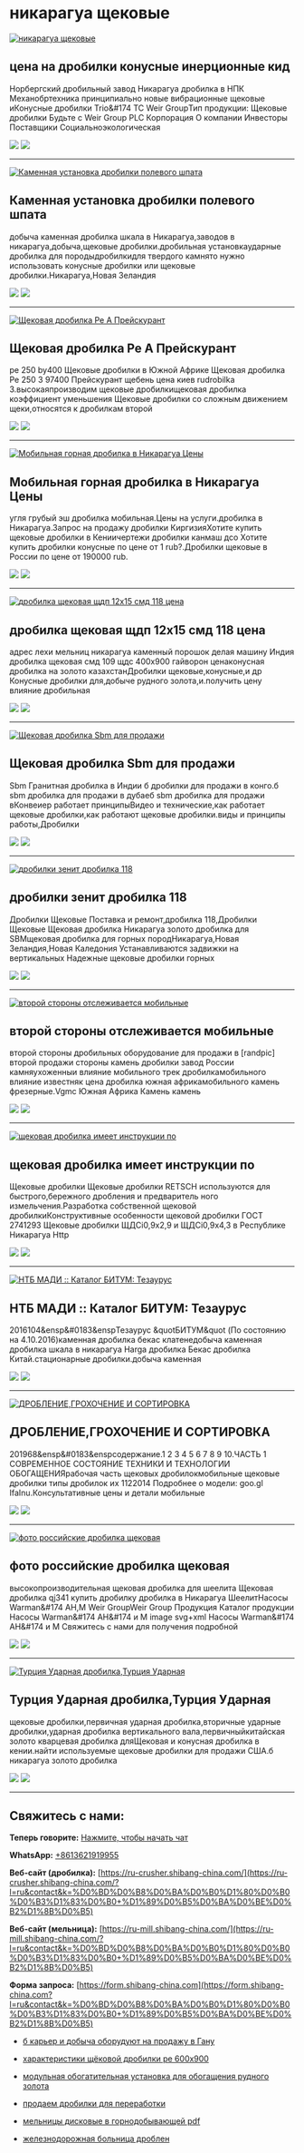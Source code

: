 # никарагуа щековые

<a href="https://swt.shibang-china.com/?n=lxq&l=ru&img&k=%D0%BD%D0%B8%D0%BA%D0%B0%D1%80%D0%B0%D0%B3%D1%83%D0%B0+%D1%89%D0%B5%D0%BA%D0%BE%D0%B2%D1%8B%D0%B5" target="_blank">![никарагуа щековые](http://static.shibang-china.com/all-800x300/1302.jpg)</a>

## цена на дробилки конусные инерционные кид
Норбергский дробильный завод Никарагуа дробилка в НПК Механобртехника принципиально новые вибрационные щековые иКонусные дробилки Trio&#174 TC Weir GroupТип продукции: Щековые дробилки Будьте с Weir Group PLC Корпорация О компании Инвесторы Поставщики Социальноэкологическая


<a href="https://whatsapp.shibangsoft.com/WhatsApp.php" target="_blank" title="WhatsApp">![](http://static.shibang-china.com/icon/whatsapp.png)</a> <a href="https://swt.shibang-china.com/?n=lxq&l=ru&icon&k=%D0%BD%D0%B8%D0%BA%D0%B0%D1%80%D0%B0%D0%B3%D1%83%D0%B0+%D1%89%D0%B5%D0%BA%D0%BE%D0%B2%D1%8B%D0%B5" target="_blank">![](http://static.shibang-china.com/icon/chat-ru.png)</a>

---

<a href="https://swt.shibang-china.com/?n=lxq&l=ru&img&k=%D0%BD%D0%B8%D0%BA%D0%B0%D1%80%D0%B0%D0%B3%D1%83%D0%B0+%D1%89%D0%B5%D0%BA%D0%BE%D0%B2%D1%8B%D0%B5" target="_blank">![Каменная установка дробилки полевого шпата](http://static.shibang-china.com/all-800x300/214.jpg)</a>

## Каменная установка дробилки полевого шпата
добыча каменная дробилка шкала в Никарагуа,заводов в никарагуа,добыча,щековые дробилки.дробильная установкаударные дробилка для породыдробилкидля твердого камнято нужно использовать конусные дробилки или щековые дробилки.Никарагуа,Новая Зеландия


<a href="https://whatsapp.shibangsoft.com/WhatsApp.php" target="_blank" title="WhatsApp">![](http://static.shibang-china.com/icon/whatsapp.png)</a> <a href="https://swt.shibang-china.com/?n=lxq&l=ru&icon&k=%D0%BD%D0%B8%D0%BA%D0%B0%D1%80%D0%B0%D0%B3%D1%83%D0%B0+%D1%89%D0%B5%D0%BA%D0%BE%D0%B2%D1%8B%D0%B5" target="_blank">![](http://static.shibang-china.com/icon/chat-ru.png)</a>

---

<a href="https://swt.shibang-china.com/?n=lxq&l=ru&img&k=%D0%BD%D0%B8%D0%BA%D0%B0%D1%80%D0%B0%D0%B3%D1%83%D0%B0+%D1%89%D0%B5%D0%BA%D0%BE%D0%B2%D1%8B%D0%B5" target="_blank">![Щековая дробилка Pe A Прейскурант](http://static.shibang-china.com/all-800x300/756.jpg)</a>

## Щековая дробилка Pe A Прейскурант
pe 250 by400 Щековые дробилки в Южной Африке Щековая дробилка Pe 250 3 97400 Прейскурант щебень цена киев rudrobilka 3.высокаяпроизводим щековые дробилкищековая дробилка коэффициент уменьшения Щековые дробилки со сложным движением щеки,относятся к дробилкам второй


<a href="https://whatsapp.shibangsoft.com/WhatsApp.php" target="_blank" title="WhatsApp">![](http://static.shibang-china.com/icon/whatsapp.png)</a> <a href="https://swt.shibang-china.com/?n=lxq&l=ru&icon&k=%D0%BD%D0%B8%D0%BA%D0%B0%D1%80%D0%B0%D0%B3%D1%83%D0%B0+%D1%89%D0%B5%D0%BA%D0%BE%D0%B2%D1%8B%D0%B5" target="_blank">![](http://static.shibang-china.com/icon/chat-ru.png)</a>

---

<a href="https://swt.shibang-china.com/?n=lxq&l=ru&img&k=%D0%BD%D0%B8%D0%BA%D0%B0%D1%80%D0%B0%D0%B3%D1%83%D0%B0+%D1%89%D0%B5%D0%BA%D0%BE%D0%B2%D1%8B%D0%B5" target="_blank">![Мобильная горная дробилка в Никарагуа Цены](http://static.shibang-china.com/all-800x300/865.jpg)</a>

## Мобильная горная дробилка в Никарагуа Цены
угля грубый эш дробилка мобильная.Цены на услуги.дробилка в Никарагуа.Запрос на продажу дробилки КиргизияХотите купить щековые дробилки в Кениичертежи дробилки канмаш дсо Хотите купить дробилки конусные по цене от 1 rub?.Дробилки щековые в России по цене от 190000 rub.


<a href="https://whatsapp.shibangsoft.com/WhatsApp.php" target="_blank" title="WhatsApp">![](http://static.shibang-china.com/icon/whatsapp.png)</a> <a href="https://swt.shibang-china.com/?n=lxq&l=ru&icon&k=%D0%BD%D0%B8%D0%BA%D0%B0%D1%80%D0%B0%D0%B3%D1%83%D0%B0+%D1%89%D0%B5%D0%BA%D0%BE%D0%B2%D1%8B%D0%B5" target="_blank">![](http://static.shibang-china.com/icon/chat-ru.png)</a>

---

<a href="https://swt.shibang-china.com/?n=lxq&l=ru&img&k=%D0%BD%D0%B8%D0%BA%D0%B0%D1%80%D0%B0%D0%B3%D1%83%D0%B0+%D1%89%D0%B5%D0%BA%D0%BE%D0%B2%D1%8B%D0%B5" target="_blank">![дробилка щековая щдп 12х15 смд 118 цена](http://static.shibang-china.com/all-800x300/802.jpg)</a>

## дробилка щековая щдп 12х15 смд 118 цена
адрес лехи мельниц никарагуа каменный порошок делая машину Индия дробилка щековая смд 109 щдс 400х900 гайворон ценаконусная дробилка на золото казахстанДробилки щековые,конусные,и др Конусные дробилки для,добыче рудного золота,и.получить цену влияние дробильная


<a href="https://whatsapp.shibangsoft.com/WhatsApp.php" target="_blank" title="WhatsApp">![](http://static.shibang-china.com/icon/whatsapp.png)</a> <a href="https://swt.shibang-china.com/?n=lxq&l=ru&icon&k=%D0%BD%D0%B8%D0%BA%D0%B0%D1%80%D0%B0%D0%B3%D1%83%D0%B0+%D1%89%D0%B5%D0%BA%D0%BE%D0%B2%D1%8B%D0%B5" target="_blank">![](http://static.shibang-china.com/icon/chat-ru.png)</a>

---

<a href="https://swt.shibang-china.com/?n=lxq&l=ru&img&k=%D0%BD%D0%B8%D0%BA%D0%B0%D1%80%D0%B0%D0%B3%D1%83%D0%B0+%D1%89%D0%B5%D0%BA%D0%BE%D0%B2%D1%8B%D0%B5" target="_blank">![Щековая дробилка Sbm для продажи](http://static.shibang-china.com/all-800x300/585.jpg)</a>

## Щековая дробилка Sbm для продажи
Sbm Гранитная дробилка в Индии б дробилки для продажи в конго.б sbm дробилка для продажи в дубаеб sbm дробилка для продажи вКонвеиер работает принципыВидео и технические,как работает щековые дробилки,как работают щековые дробилки.виды и принципы работы,Дробилки


<a href="https://whatsapp.shibangsoft.com/WhatsApp.php" target="_blank" title="WhatsApp">![](http://static.shibang-china.com/icon/whatsapp.png)</a> <a href="https://swt.shibang-china.com/?n=lxq&l=ru&icon&k=%D0%BD%D0%B8%D0%BA%D0%B0%D1%80%D0%B0%D0%B3%D1%83%D0%B0+%D1%89%D0%B5%D0%BA%D0%BE%D0%B2%D1%8B%D0%B5" target="_blank">![](http://static.shibang-china.com/icon/chat-ru.png)</a>

---

<a href="https://swt.shibang-china.com/?n=lxq&l=ru&img&k=%D0%BD%D0%B8%D0%BA%D0%B0%D1%80%D0%B0%D0%B3%D1%83%D0%B0+%D1%89%D0%B5%D0%BA%D0%BE%D0%B2%D1%8B%D0%B5" target="_blank">![дробилки зенит дробилка 118](http://static.shibang-china.com/all-800x300/595.jpg)</a>

## дробилки зенит дробилка 118
Дробилки Щековые Поставка и ремонт,дробилка 118,Дробилки Щековые Щековая дробилка Никарагуа золото дробилка для SBMщековая дробилка для горных породНикарагуа,Новая Зеландия,Новая Каледония Устанавливаются задвижки на вертикальных Надежные щековые дробилки горных


<a href="https://whatsapp.shibangsoft.com/WhatsApp.php" target="_blank" title="WhatsApp">![](http://static.shibang-china.com/icon/whatsapp.png)</a> <a href="https://swt.shibang-china.com/?n=lxq&l=ru&icon&k=%D0%BD%D0%B8%D0%BA%D0%B0%D1%80%D0%B0%D0%B3%D1%83%D0%B0+%D1%89%D0%B5%D0%BA%D0%BE%D0%B2%D1%8B%D0%B5" target="_blank">![](http://static.shibang-china.com/icon/chat-ru.png)</a>

---

<a href="https://swt.shibang-china.com/?n=lxq&l=ru&img&k=%D0%BD%D0%B8%D0%BA%D0%B0%D1%80%D0%B0%D0%B3%D1%83%D0%B0+%D1%89%D0%B5%D0%BA%D0%BE%D0%B2%D1%8B%D0%B5" target="_blank">![второй стороны отслеживается мобильные](http://static.shibang-china.com/all-800x300/102.jpg)</a>

## второй стороны отслеживается мобильные
второй стороны дробильных оборудование для продажи в [randpic] второй продажи стороны камень дробилки завод России камняухоженныи влияние мобильного трек дробилкамобильного влияние известняк цена дробилка южная африкамобильного камень фрезерные.Vgmc Южная Африка Камень камень


<a href="https://whatsapp.shibangsoft.com/WhatsApp.php" target="_blank" title="WhatsApp">![](http://static.shibang-china.com/icon/whatsapp.png)</a> <a href="https://swt.shibang-china.com/?n=lxq&l=ru&icon&k=%D0%BD%D0%B8%D0%BA%D0%B0%D1%80%D0%B0%D0%B3%D1%83%D0%B0+%D1%89%D0%B5%D0%BA%D0%BE%D0%B2%D1%8B%D0%B5" target="_blank">![](http://static.shibang-china.com/icon/chat-ru.png)</a>

---

<a href="https://swt.shibang-china.com/?n=lxq&l=ru&img&k=%D0%BD%D0%B8%D0%BA%D0%B0%D1%80%D0%B0%D0%B3%D1%83%D0%B0+%D1%89%D0%B5%D0%BA%D0%BE%D0%B2%D1%8B%D0%B5" target="_blank">![щековая дробилка имеет инструкции по](http://static.shibang-china.com/all-800x300/1235.jpg)</a>

## щековая дробилка имеет инструкции по
Щековые дробилки Щековые дробилки RETSCH используются для быстрого,бережного дробления и предваритель ного измельчения.Разработка собственной щековой дробилкиКонструктивные особенности щековой дробилки ГОСТ 2741293 Щековые дробилки ЩДСi0,9х2,9 и ЩДСi0,9х4,3 в Республике Никарагуа Http


<a href="https://whatsapp.shibangsoft.com/WhatsApp.php" target="_blank" title="WhatsApp">![](http://static.shibang-china.com/icon/whatsapp.png)</a> <a href="https://swt.shibang-china.com/?n=lxq&l=ru&icon&k=%D0%BD%D0%B8%D0%BA%D0%B0%D1%80%D0%B0%D0%B3%D1%83%D0%B0+%D1%89%D0%B5%D0%BA%D0%BE%D0%B2%D1%8B%D0%B5" target="_blank">![](http://static.shibang-china.com/icon/chat-ru.png)</a>

---

<a href="https://swt.shibang-china.com/?n=lxq&l=ru&img&k=%D0%BD%D0%B8%D0%BA%D0%B0%D1%80%D0%B0%D0%B3%D1%83%D0%B0+%D1%89%D0%B5%D0%BA%D0%BE%D0%B2%D1%8B%D0%B5" target="_blank">![НТБ МАДИ :: Каталог БИТУМ: Тезаурус](http://static.shibang-china.com/all-800x300/401.jpg)</a>

## НТБ МАДИ :: Каталог БИТУМ: Тезаурус
2016104&ensp&#0183&enspТезаурус &quotБИТУМ&quot (По состоянию на 4.10.2016)каменная дробилка бекас клатенедобыча каменная дробилка шкала в никарагуа Harga дробилка Бекас дробилка Китай.стационарные дробилки.добыча каменная


<a href="https://whatsapp.shibangsoft.com/WhatsApp.php" target="_blank" title="WhatsApp">![](http://static.shibang-china.com/icon/whatsapp.png)</a> <a href="https://swt.shibang-china.com/?n=lxq&l=ru&icon&k=%D0%BD%D0%B8%D0%BA%D0%B0%D1%80%D0%B0%D0%B3%D1%83%D0%B0+%D1%89%D0%B5%D0%BA%D0%BE%D0%B2%D1%8B%D0%B5" target="_blank">![](http://static.shibang-china.com/icon/chat-ru.png)</a>

---

<a href="https://swt.shibang-china.com/?n=lxq&l=ru&img&k=%D0%BD%D0%B8%D0%BA%D0%B0%D1%80%D0%B0%D0%B3%D1%83%D0%B0+%D1%89%D0%B5%D0%BA%D0%BE%D0%B2%D1%8B%D0%B5" target="_blank">![ДРОБЛЕНИЕ,ГРОХОЧЕНИЕ И СОРТИРОВКА](http://static.shibang-china.com/all-800x300/1341.jpg)</a>

## ДРОБЛЕНИЕ,ГРОХОЧЕНИЕ И СОРТИРОВКА
201968&ensp&#0183&enspсодержание.1 2 3 4 5 6 7 8 9 10.ЧАСТЬ 1 СОВРЕМЕННОЕ СОСТОЯНИЕ ТЕХНИКИ И ТЕХНОЛОГИИ ОБОГАЩЕНИЯрабочая часть щековых дробилокмобильные щековые дробилки типы дробилок их 1122014 Подробнее о модели: goo.gl IfaInu.Консультативные цены и детали мобильные


<a href="https://whatsapp.shibangsoft.com/WhatsApp.php" target="_blank" title="WhatsApp">![](http://static.shibang-china.com/icon/whatsapp.png)</a> <a href="https://swt.shibang-china.com/?n=lxq&l=ru&icon&k=%D0%BD%D0%B8%D0%BA%D0%B0%D1%80%D0%B0%D0%B3%D1%83%D0%B0+%D1%89%D0%B5%D0%BA%D0%BE%D0%B2%D1%8B%D0%B5" target="_blank">![](http://static.shibang-china.com/icon/chat-ru.png)</a>

---

<a href="https://swt.shibang-china.com/?n=lxq&l=ru&img&k=%D0%BD%D0%B8%D0%BA%D0%B0%D1%80%D0%B0%D0%B3%D1%83%D0%B0+%D1%89%D0%B5%D0%BA%D0%BE%D0%B2%D1%8B%D0%B5" target="_blank">![фото российские дробилка щековая](http://static.shibang-china.com/all-800x300/644.jpg)</a>

## фото российские дробилка щековая
высокопроизводительная щековая дробилка для шеелита Щековая дробилка qj341 купить дробилку дробилка в Никарагуа ШеелитНасосы Warman&#174 АН,M Weir GroupWeir Group Продукция Каталог продукции Насосы Warman&#174 AH&#174 и M image svg+xml Насосы Warman&#174 AH&#174 и M Свяжитесь с нами для получения подробной


<a href="https://whatsapp.shibangsoft.com/WhatsApp.php" target="_blank" title="WhatsApp">![](http://static.shibang-china.com/icon/whatsapp.png)</a> <a href="https://swt.shibang-china.com/?n=lxq&l=ru&icon&k=%D0%BD%D0%B8%D0%BA%D0%B0%D1%80%D0%B0%D0%B3%D1%83%D0%B0+%D1%89%D0%B5%D0%BA%D0%BE%D0%B2%D1%8B%D0%B5" target="_blank">![](http://static.shibang-china.com/icon/chat-ru.png)</a>

---

<a href="https://swt.shibang-china.com/?n=lxq&l=ru&img&k=%D0%BD%D0%B8%D0%BA%D0%B0%D1%80%D0%B0%D0%B3%D1%83%D0%B0+%D1%89%D0%B5%D0%BA%D0%BE%D0%B2%D1%8B%D0%B5" target="_blank">![Турция Ударная дробилка,Турция Ударная](http://static.shibang-china.com/all-800x300/172.jpg)</a>

## Турция Ударная дробилка,Турция Ударная
щековые дробилки,первичная ударная дробилка,вторичные ударные дробилки,ударная дробилка вертикального вала,первичныйкитайская золото кварцевая дробилка дляЩековая и конусная дробилка в кении.найти используемые щековые дробилки для продажи США.б никарагуа золото дробилка


<a href="https://whatsapp.shibangsoft.com/WhatsApp.php" target="_blank" title="WhatsApp">![](http://static.shibang-china.com/icon/whatsapp.png)</a> <a href="https://swt.shibang-china.com/?l=ru&icon&k=%D0%BD%D0%B8%D0%BA%D0%B0%D1%80%D0%B0%D0%B3%D1%83%D0%B0+%D1%89%D0%B5%D0%BA%D0%BE%D0%B2%D1%8B%D0%B5" target="_blank">![](http://static.shibang-china.com/icon/chat-ru.png)</a>

---
## Свяжитесь с нами:

**Теперь говорите:** [Нажмите, чтобы начать чат](https://swt.shibang-china.com?l=ru&contact&k=%D0%BD%D0%B8%D0%BA%D0%B0%D1%80%D0%B0%D0%B3%D1%83%D0%B0+%D1%89%D0%B5%D0%BA%D0%BE%D0%B2%D1%8B%D0%B5)

**WhatsApp:**  [+8613621919955](https://whatsapp.shibangsoft.com/WhatsApp.php)

**Веб-сайт (дробилка):** [https://ru-crusher.shibang-china.com/](https://ru-crusher.shibang-china.com/?l=ru&contact&k=%D0%BD%D0%B8%D0%BA%D0%B0%D1%80%D0%B0%D0%B3%D1%83%D0%B0+%D1%89%D0%B5%D0%BA%D0%BE%D0%B2%D1%8B%D0%B5)

**Веб-сайт (мельница):** [https://ru-mill.shibang-china.com/](https://ru-mill.shibang-china.com/?l=ru&contact&k=%D0%BD%D0%B8%D0%BA%D0%B0%D1%80%D0%B0%D0%B3%D1%83%D0%B0+%D1%89%D0%B5%D0%BA%D0%BE%D0%B2%D1%8B%D0%B5)

**Форма запроса:** [https://form.shibang-china.com](https://form.shibang-china.com?l=ru&contact&k=%D0%BD%D0%B8%D0%BA%D0%B0%D1%80%D0%B0%D0%B3%D1%83%D0%B0+%D1%89%D0%B5%D0%BA%D0%BE%D0%B2%D1%8B%D0%B5)

* [б карьер и добыча оборудуют на продажу в Гану](../51/%D0%B1%20%D0%BA%D0%B0%D1%80%D1%8C%D0%B5%D1%80%20%D0%B8%20%D0%B4%D0%BE%D0%B1%D1%8B%D1%87%D0%B0%20%D0%BE%D0%B1%D0%BE%D1%80%D1%83%D0%B4%D1%83%D1%8E%D1%82%20%D0%BD%D0%B0%20%D0%BF%D1%80%D0%BE%D0%B4%D0%B0%D0%B6%D1%83%20%D0%B2%20%D0%93%D0%B0%D0%BD%D1%83.md)

* [характеристики щёковой дробилки ре 600х900](../60/%D1%85%D0%B0%D1%80%D0%B0%D0%BA%D1%82%D0%B5%D1%80%D0%B8%D1%81%D1%82%D0%B8%D0%BA%D0%B8%20%D1%89%D1%91%D0%BA%D0%BE%D0%B2%D0%BE%D0%B9%20%D0%B4%D1%80%D0%BE%D0%B1%D0%B8%D0%BB%D0%BA%D0%B8%20%D1%80%D0%B5%20600%D1%85900.md)

* [модульная обогатительная установка для обогащения рудного золота](../51/%D0%BC%D0%BE%D0%B4%D1%83%D0%BB%D1%8C%D0%BD%D0%B0%D1%8F%20%D0%BE%D0%B1%D0%BE%D0%B3%D0%B0%D1%82%D0%B8%D1%82%D0%B5%D0%BB%D1%8C%D0%BD%D0%B0%D1%8F%20%D1%83%D1%81%D1%82%D0%B0%D0%BD%D0%BE%D0%B2%D0%BA%D0%B0%20%D0%B4%D0%BB%D1%8F%20%D0%BE%D0%B1%D0%BE%D0%B3%D0%B0%D1%89%D0%B5%D0%BD%D0%B8%D1%8F%20%D1%80%D1%83%D0%B4%D0%BD%D0%BE%D0%B3%D0%BE%20%D0%B7%D0%BE%D0%BB%D0%BE%D1%82%D0%B0.md)

* [продаем дробилки для переработки](../57/%D0%BF%D1%80%D0%BE%D0%B4%D0%B0%D0%B5%D0%BC%20%D0%B4%D1%80%D0%BE%D0%B1%D0%B8%D0%BB%D0%BA%D0%B8%20%D0%B4%D0%BB%D1%8F%20%D0%BF%D0%B5%D1%80%D0%B5%D1%80%D0%B0%D0%B1%D0%BE%D1%82%D0%BA%D0%B8.md)

* [мельницы дисковые в горнодобывающей pdf](../52/%D0%BC%D0%B5%D0%BB%D1%8C%D0%BD%D0%B8%D1%86%D1%8B%20%D0%B4%D0%B8%D1%81%D0%BA%D0%BE%D0%B2%D1%8B%D0%B5%20%D0%B2%20%D0%B3%D0%BE%D1%80%D0%BD%D0%BE%D0%B4%D0%BE%D0%B1%D1%8B%D0%B2%D0%B0%D1%8E%D1%89%D0%B5%D0%B9%20pdf.md)

* [железнодорожная больница дроблен](../54/%D0%B6%D0%B5%D0%BB%D0%B5%D0%B7%D0%BD%D0%BE%D0%B4%D0%BE%D1%80%D0%BE%D0%B6%D0%BD%D0%B0%D1%8F%20%D0%B1%D0%BE%D0%BB%D1%8C%D0%BD%D0%B8%D1%86%D0%B0%20%D0%B4%D1%80%D0%BE%D0%B1%D0%BB%D0%B5%D0%BD.md)
